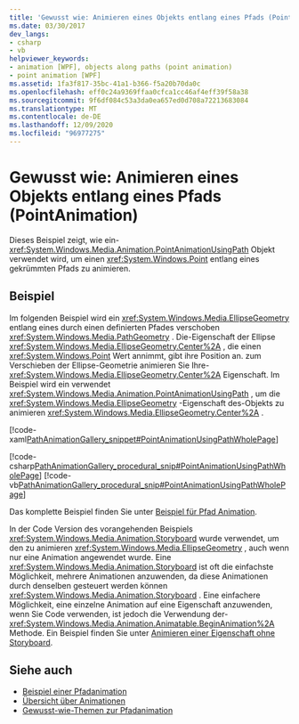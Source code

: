 ```yaml
---
title: 'Gewusst wie: Animieren eines Objekts entlang eines Pfads (PointAnimation)'
ms.date: 03/30/2017
dev_langs:
- csharp
- vb
helpviewer_keywords:
- animation [WPF], objects along paths (point animation)
- point animation [WPF]
ms.assetid: 1fa3f817-35bc-41a1-b366-f5a20b70da0c
ms.openlocfilehash: eff0c24a9369ffaa0cfca1cc46af4eff39f58a38
ms.sourcegitcommit: 9f6df084c53a3da0ea657ed0d708a72213683084
ms.translationtype: MT
ms.contentlocale: de-DE
ms.lasthandoff: 12/09/2020
ms.locfileid: "96977275"
---
```

# <a name="how-to-animate-an-object-along-a-path-point-animation"></a>Gewusst wie: Animieren eines Objekts entlang eines Pfads (PointAnimation)
Dieses Beispiel zeigt, wie ein- <xref:System.Windows.Media.Animation.PointAnimationUsingPath> Objekt verwendet wird, um einen <xref:System.Windows.Point> entlang eines gekrümmten Pfads zu animieren.  
  
## <a name="example"></a>Beispiel  
 Im folgenden Beispiel wird ein <xref:System.Windows.Media.EllipseGeometry> entlang eines durch einen definierten Pfades verschoben <xref:System.Windows.Media.PathGeometry> . Die-Eigenschaft der Ellipse <xref:System.Windows.Media.EllipseGeometry.Center%2A> , die einen <xref:System.Windows.Point> Wert annimmt, gibt ihre Position an. zum Verschieben der Ellipse-Geometrie animieren Sie Ihre- <xref:System.Windows.Media.EllipseGeometry.Center%2A> Eigenschaft. Im Beispiel wird ein verwendet <xref:System.Windows.Media.Animation.PointAnimationUsingPath> , um die <xref:System.Windows.Media.EllipseGeometry> -Eigenschaft des-Objekts zu animieren <xref:System.Windows.Media.EllipseGeometry.Center%2A> .  
  
 [!code-xaml[PathAnimationGallery_snippet#PointAnimationUsingPathWholePage](~/samples/snippets/csharp/VS_Snippets_Wpf/PathAnimationGallery_snippet/CS/pointanimationusingpathexample.xaml#pointanimationusingpathwholepage)]  
  
 [!code-csharp[PathAnimationGallery_procedural_snip#PointAnimationUsingPathWholePage](~/samples/snippets/csharp/VS_Snippets_Wpf/PathAnimationGallery_procedural_snip/CSharp/PointAnimationUsingPathExample.cs#pointanimationusingpathwholepage)]
 [!code-vb[PathAnimationGallery_procedural_snip#PointAnimationUsingPathWholePage](~/samples/snippets/visualbasic/VS_Snippets_Wpf/PathAnimationGallery_procedural_snip/VisualBasic/PointAnimationUsingPathExample.vb#pointanimationusingpathwholepage)]  
  
 Das komplette Beispiel finden Sie unter [Beispiel für Pfad Animation](https://github.com/Microsoft/WPF-Samples/tree/master/Animation/PathAnimations).  
  
 In der Code Version des vorangehenden Beispiels <xref:System.Windows.Media.Animation.Storyboard> wurde verwendet, um den zu animieren <xref:System.Windows.Media.EllipseGeometry> , auch wenn nur eine Animation angewendet wurde. Eine <xref:System.Windows.Media.Animation.Storyboard> ist oft die einfachste Möglichkeit, mehrere Animationen anzuwenden, da diese Animationen durch denselben gesteuert werden können <xref:System.Windows.Media.Animation.Storyboard> . Eine einfachere Möglichkeit, eine einzelne Animation auf eine Eigenschaft anzuwenden, wenn Sie Code verwenden, ist jedoch die Verwendung der- <xref:System.Windows.Media.Animation.Animatable.BeginAnimation%2A> Methode. Ein Beispiel finden Sie unter [Animieren einer Eigenschaft ohne Storyboard](how-to-animate-a-property-without-using-a-storyboard.md).  
  
## <a name="see-also"></a>Siehe auch

- [Beispiel einer Pfadanimation](https://github.com/Microsoft/WPF-Samples/tree/master/Animation/PathAnimations)
- [Übersicht über Animationen](animation-overview.md)
- [Gewusst-wie-Themen zur Pfadanimation](path-animation-how-to-topics.md)
